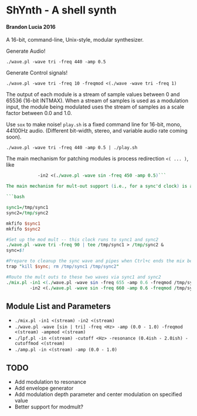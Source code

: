ShYnth - A shell synth 
======================
#### Brandon Lucia 2016

A 16-bit, command-line, Unix-style, modular synthesizer.

Generate Audio!

`./wave.pl -wave tri -freq 440 -amp 0.5`

Generate Control signals!

`./wave.pl -wave tri -freq 10 -freqmod <(./wave -wave tri -freq 1)`

The output of each module is a stream of sample values between 0 and 65536 (16-bit INTMAX).
When a stream of samples is used as a modulation input, the module being modulated
uses the stream of samples as a scale factor between 0.0 and 1.0.

Use `sox` to make noise!  `play.sh` is a fixed command line for 16-bit, mono,
44100Hz audio. (Different bit-width, stereo, and variable audio rate coming soon).

`./wave.pl -wave tri -freq 440 -amp 0.5 | ./play.sh`


The main mechanism for patching modules is process redirection `<( ... )`, like

```./mix.pl -in1 <(./wave.pl -wave sin -freq 440 -amp 0.5) 
            -in2 <(./wave.pl -wave sin -freq 450 -amp 0.5)```

The main mechanism for mult-out support (i.e., for a sync'd clock) is a named pipe.

```bash

sync1=/tmp/sync1
sync2=/tmp/sync2

mkfifo $sync1
mkfifo $sync2

#Set up the mod mult -- this clock runs to sync1 and sync2
./wave.pl -wave tri -freq 90 | tee /tmp/sync1 > /tmp/sync2 &
sync=$!

#Prepare to cleanup the sync wave and pipes when Ctrl+c ends the mix below
trap "kill $sync; rm /tmp/sync1 /tmp/sync2"

#Route the mult outs to these two waves via sync1 and sync2
./mix.pl -in1 <(./wave.pl -wave sin -freq 655 -amp 0.6 -freqmod /tmp/sync1) 
         -in2 <(./wave.pl -wave sin -freq 660 -amp 0.6 -freqmod /tmp/sync2) | play.sh

```

Module List and Parameters
--------------------------
* `./mix.pl -in1 <(stream) -in2 <(stream)`
* `./wave.pl -wave [sin | tri] -freq <Hz> -amp (0.0 - 1.0) -freqmod <(stream) -ampmod <(stream)`
* `./lpf.pl -in <(stream) -cutoff <Hz> -resonance (0.4ish - 2.0ish) -cutoffmod <(stream)`
* `./amp.pl -in <(stream) -amp (0.0 - 1.0)`

TODO
----
* Add modulation to resonance 
* Add envelope generator 
* Add modulation depth parameter and center modulation on specified value
* Better support for modmult?
